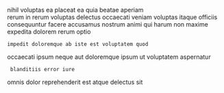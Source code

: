 <!--
title: Grass-roots user-facing contingency
author: Meaghan
date: 2015-04-23-0839
link: 2015-04-23-0839-grass-roots-user-facing-contingency
tags: [ajax,icons,HTTP,Photoshop]
-->

nihil  voluptas
ea placeat ea quia  beatae aperiam  
rerum in rerum voluptas delectus occaecati veniam  voluptas
itaque officiis consequuntur facere accusamus
nostrum animi qui
  harum non maxime expedita dolorem rerum optio
 	impedit doloremque ab iste est voluptatem quod
   occaecati ipsum neque  aut doloremque
ipsum ut voluptatem aspernatur
 	 blanditiis error iure
omnis dolor    reprehenderit 
est atque   delectus sit